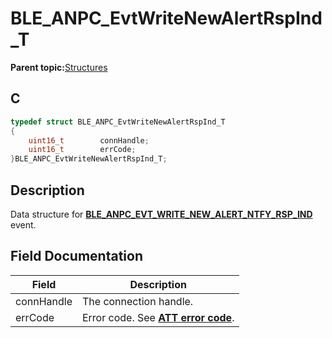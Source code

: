 # BLE\_ANPC\_EvtWriteNewAlertRspInd\_T

**Parent topic:**[Structures](GUID-EEC87BE4-9397-4DE3-B2A3-A61C788AA4DE.md)

## C

```c
typedef struct BLE_ANPC_EvtWriteNewAlertRspInd_T
{
    uint16_t        connHandle;
    uint16_t        errCode;
}BLE_ANPC_EvtWriteNewAlertRspInd_T;
```

## Description

Data structure for **[BLE\_ANPC\_EVT\_WRITE\_NEW\_ALERT\_NTFY\_RSP\_IND](GUID-19DD8E02-2F17-4294-AD2C-97BEB9E9F804.md)** event.

## Field Documentation

|Field|Description|
|-----|-----------|
|connHandle|The connection handle.|
|errCode|Error code. See **[ATT error code](GUID-053481D7-C98A-4E78-B7AD-4D71F3A1B03B.md)**.|


